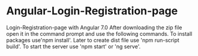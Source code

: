 # Angular-Login-Registration-page
Login-Registration-page with Angular 7.0
After downloading the zip file open it in the command prompt and use the following commands.
To install packages use'npm install'.
Later to create dist file use 'npm run-script build'.
To start the server use 'npm start' or 'ng serve'.
